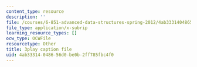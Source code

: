 ```yaml
---
content_type: resource
description: ''
file: /courses/6-851-advanced-data-structures-spring-2012/4ab33314048656d0be0b2ff785fbc4f0_L7ywsci9ujo.vtt
file_type: application/x-subrip
learning_resource_types: []
ocw_type: OCWFile
resourcetype: Other
title: 3play caption file
uid: 4ab33314-0486-56d0-be0b-2ff785fbc4f0
---
```

